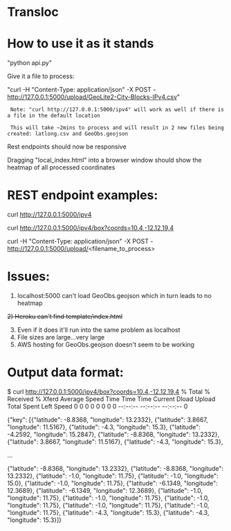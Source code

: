 # Transloc

# How to use it as it stands

  "python api.py" 

  Give it a file to process:
  
  "curl -H "Content-Type: application/json" -X POST - http://127.0.0.1:5000/upload/GeoLite2-City-Blocks-IPv4.csv"
  
     Note: "curl http://127.0.0.1:5000/ipv4" will work as well if there is a file in the default location
  
     This will take ~2mins to process and will result in 2 new files being created: latlong.csv and GeoObs.geojson
  
  Rest endpoints should now be responsive  
  
  Dragging "local_index.html" into a browser window should show the heatmap of all processed coordinates

  


# REST endpoint examples:
curl http://127.0.0.1:5000/ipv4

curl http://127.0.0.1:5000/ipv4/box?coords=10.4,-12.12,19,4

curl -H "Content-Type: application/json" -X POST - http://127.0.0.1:5000/upload/<filename_to_process>

# Issues:

1) localhost:5000 can't load GeoObs.geojson which in turn leads to no heatmap

~~2) Heroku can't find template/index.html~~

3) Even if it does it'll run into the same problem as localhost
4) File sizes are large...very large 
5) AWS hosting for GeoObs.geojson doesn't seem to be working




# Output data format:

$ curl http://127.0.0.1:5000/ipv4/box?coords=10.4,-12.12,19,4
  % Total    % Received % Xferd  Average Speed   Time    Time     Time  Current
                                 Dload  Upload   Total   Spent    Left  Speed
  0     0    0     0    0     0      0      0 --:--:-- --:--:-- --:--:--     0
  
  {"key": [{"latitude": -8.8368, "longitude": 13.2332}, {"latitude": 3.8667, "longitude": 11.5167}, {"latitude": -4.3, "longitude": 15.3}, {"latitude": -4.2592, "longitude": 15.2847}, {"latitude": -8.8368, "longitude": 13.2332}, {"latitude": 3.8667, "longitude": 11.5167}, {"latitude": -4.3, "longitude": 15.3},
  
  ...
  
{"latitude": -8.8368, "longitude": 13.2332}, {"latitude": -8.8368, "longitude": 13.2332}, {"latitude": -1.0, "longitude": 11.75}, {"latitude": -1.0, "longitude": 15.0}, {"latitude": -1.0, "longitude": 11.75}, {"latitude": -6.1349, "longitude": 12.3689}, {"latitude": -6.1349, "longitude": 12.3689}, {"latitude": -1.0, "longitude": 11.75}, {"latitude": -1.0, "longitude": 11.75}, {"latitude": -1.0, "longitude": 11.75}, {"latitude": -1.0, "longitude": 11.75}, {"latitude": -1.0, "longitude": 11.75}, {"latitude": -4.3, "longitude": 15.3}, {"latitude": -4.3, "longitude": 15.3}]}
